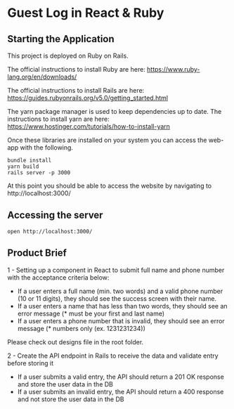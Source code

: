 # Guest Log in React & Ruby 

## Starting the Application

This project is deployed on Ruby on Rails. 

The official instructions to install Ruby are here: https://www.ruby-lang.org/en/downloads/

The official instructions to install Rails are here: https://guides.rubyonrails.org/v5.0/getting_started.html

The yarn package manager is used to keep dependencies up to date. The instructions to install yarn are here: https://www.hostinger.com/tutorials/how-to-install-yarn

Once these libraries are installed on your system you can access the web-app with the following.

```
bundle install
yarn build
rails server -p 3000
```
At this point you should be able to access the website by navigating to http://localhost:3000/
## Accessing the server

```
open http://localhost:3000/
```

## Product Brief


1 - Setting up a component in React to submit full name and phone number with the acceptance criteria below:

- If a user enters a full name (min. two words) and a valid phone number (10 or 11 digits), they should see the success screen with their name.
- If a user enters a name that has less than two words, they should see an error message (* must be your first and last name)
- If a user enters a phone number that is invalid, they should see an error message (* numbers only (ex. 1231231234))

Please check out designs file in the root folder.

2 - Create the API endpoint in Rails to receive the data and validate entry before storing it
- If a user submits a valid entry, the API should return a 201 OK response and store the user data in the DB
- If a user submits an invalid entry, the API should return a 400 response and not store the user data in the DB

